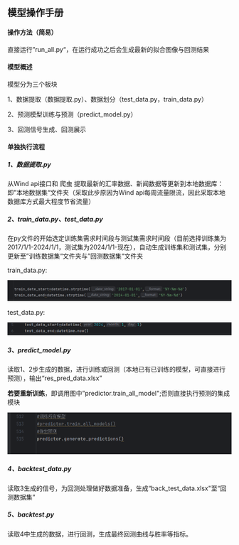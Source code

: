 ## 模型操作手册

#### 操作方法（简易）

直接运行”run_all.py“，在运行成功之后会生成最新的拟合图像与回测结果



#### 模型概述

模型分为三个板块

1、数据提取（数据提取.py）、数据划分（test_data.py，train_data.py）

2、预测模型训练与预测（predict_model.py）

3、回测信号生成、回测展示



#### 单独执行流程

##### 1、数据提取.py

从Wind api接口和 爬虫 提取最新的汇率数据、新闻数据等更新到本地数据库：即”本地数据集“文件夹（采取此步原因为Wind api每周流量限流，因此采取本地数据库方式最大程度节省流量）

##### 2、train_data.py、test_data.py

在py文件的开始选定训练集需求时间段与测试集需求时间段（目前选择训练集为2017/1/1-2024/1/1，测试集为2024/1/1-现在），自动生成训练集和测试集，分别更新至”训练数据集“文件夹与”回测数据集“文件夹

train_data.py:

![image-20250324105653133](./assets/image-20250324105653133.png)

test_data.py:

![image-20250324105749243](./assets/image-20250324105749243.png)

##### 3、predict_model.py

读取1、2步生成的数据，进行训练或回测（本地已有已训练的模型，可直接进行预测），输出“res_pred_data.xlsx”

**若要重新训练**，即调用图中”predictor.train_all_model";否则直接执行预测的集成模块

![image-20250324105907400](./assets/image-20250324105907400.png)

##### 4、backtest_data.py 

读取3生成的信号，为回测处理做好数据准备，生成“back_test_data.xlsx"至“回测数据集”

##### 5、backtest.py

读取4中生成的数据，进行回测，生成最终回测曲线与胜率等指标。